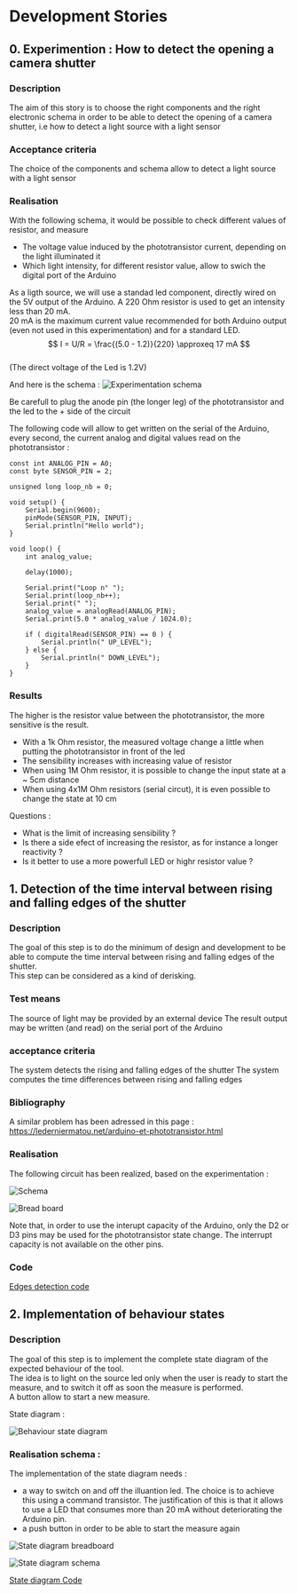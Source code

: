 # Development Stories

## 0. Experimention : How to detect the opening a camera shutter

### Description

The aim of this story is to choose the right components and the right electronic schema in order to be able to detect the opening of a camera shutter, i.e how to detect a light source with a light sensor

### Acceptance criteria

The choice of the components and schema allow to detect a light source with a light sensor

### Realisation

With the following schema, it would be possible to check different values of resistor, and measure
* The voltage value induced by the phototransistor current, depending on the light illuminated it
* Which light intensity, for different resistor value, allow to swich the digital port of the Arduino

As a ligth source, we will use a standad led component, directly wired on the 5V output of the Arduino.  A 220 Ohm resistor is used to get an intensity less than 20 mA.  
20 mA is the maximum current value recommended for both Arduino output (even not used in this experimentation) and for a standard LED.  
$$
I = U/R = \frac{(5.0 - 1.2)}{220} \approxeq 17 mA
$$  
(The direct voltage of the Led is 1.2V)  

And here is the schema :
![Experimentation schema](DevelopmentSteps/Step0_Experimentation/experimentation/Experimentation_bb.png)

Be carefull to plug the anode pin (the longer leg) of the phototransistor and the led to the + side of the circuit

The following code will allow to get written on the serial of the Arduino, every second, the current analog and digital values read on the phototransistor :

````
const int ANALOG_PIN = A0;
const byte SENSOR_PIN = 2;

unsigned long loop_nb = 0;

void setup() {
    Serial.begin(9600);
    pinMode(SENSOR_PIN, INPUT);
    Serial.println("Hello world");
}

void loop() {
    int analog_value;
   
    delay(1000);

    Serial.print("Loop n° ");
    Serial.print(loop_nb++);
    Serial.print(" ");
    analog_value = analogRead(ANALOG_PIN);
    Serial.print(5.0 * analog_value / 1024.0);
    
    if ( digitalRead(SENSOR_PIN) == 0 ) {
        Serial.println(" UP_LEVEL");
    } else {
        Serial.println(" DOWN_LEVEL");
    }
}
````

### Results

The higher is the resistor value between the phototransistor, the more sensitive is the result.
- With a 1k Ohm resistor, the measured voltage change a little when putting the phototransistor in front of the led  
- The sensibility increases with increasing value of resistor
- When using 1M Ohm resistor, it is possible to change the input state at a ~ 5cm distance
- When using 4x1M Ohm resistors (serial circut), it is even possible to change the state at 10 cm

Questions :
- What is the limit of increasing sensibility ?
- Is there a side efect of increasing the resistor, as for instance a longer reactivity ?
- Is it better to use a more powerfull LED or highr resistor value ?



## 1. Detection of the time interval between rising and falling edges of the shutter

### Description 

The goal of this step is to do the minimum of design and development to be able to compute the time interval between rising and falling edges of the shutter.  
This step can be considered as a kind of derisking.

### Test means

The source of light may be provided by an external device 
The result output may be written (and read) on the serial port of the Arduino

### acceptance criteria
The system detects the rising and falling edges of the shutter
The system computes the time differences between rising and falling edges


### Bibliography

A similar problem has been adressed in this page :
https://lederniermatou.net/arduino-et-phototransistor.html

### Realisation

The following circuit has been realized, based on the experimentation :  

![Schema](DevelopmentSteps/Step1_EdgesDetection/EdgesDetection_schema.png)  

![Bread board](DevelopmentSteps/Step1_EdgesDetection/EdgesDetection_bb.png)

Note that, in order to use the interupt capacity of the Arduino, only the D2 or D3 pins may be used for the phototransistor state change. The interrupt capacity is not available on the other pins.  

### Code

[Edges detection code](DevelopmentSteps/Step1_EdgesDetection/EdgesDetection/EdgesDetection.ino)

## 2. Implementation of behaviour states

### Description

The goal of this step is to implement the complete state diagram of the expected behaviour of the tool.  
The idea is to light on the source led only when the user is ready to start the measure, and to switch it off as soon the measure is performed.  
A button allow to start a new measure.

State diagram :

![Behaviour state diagram](DevelopmentSteps/Step2_BehaviourStates/stateDiagram.svg)

### Realisation schema :
The implementation of the state diagram needs :
- a way to switch on and off the illuantion led. The choice is to achieve this using a command transistor. The justification of this is that it allows to use a LED that consumes more than 20 mA without deteriorating the Arduino pin.
- a push button in order to be able to start the measure again  

![State diagram breadboard](DevelopmentSteps/Step2_BehaviourStates/BehaviourStates_bb.png)  

![State diagram schema](DevelopmentSteps/Step2_BehaviourStates/BehaviourStates_schema.png)

[State diagram Code](DevelopmentSteps/Step2_BehaviourStates/BehaviourStates/BehaviourStates.ino)




